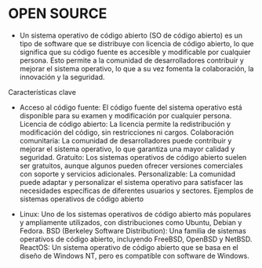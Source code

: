 # OPEN SOURCE

- Un sistema operativo de código abierto (SO de código abierto) es un tipo de software que se distribuye con licencia de código abierto, lo que significa que su código fuente es accesible y modificable por cualquier persona. Esto permite a la comunidad de desarrolladores contribuir y mejorar el sistema operativo, lo que a su vez fomenta la colaboración, la innovación y la seguridad.

 Características clave

- Acceso al código fuente: El código fuente del sistema operativo está disponible para su examen y modificación por cualquier persona.
Licencia de código abierto: La licencia permite la redistribución y modificación del código, sin restricciones ni cargos.
Colaboración comunitaria: La comunidad de desarrolladores puede contribuir y mejorar el sistema operativo, lo que garantiza una mayor calidad y seguridad.
Gratuito: Los sistemas operativos de código abierto suelen ser gratuitos, aunque algunos pueden ofrecer versiones comerciales con soporte y servicios adicionales.
Personalizable: La comunidad puede adaptar y personalizar el sistema operativo para satisfacer las necesidades específicas de diferentes usuarios y sectores.
Ejemplos de sistemas operativos de código abierto

- Linux: Uno de los sistemas operativos de código abierto más populares y ampliamente utilizados, con distribuciones como Ubuntu, Debian y Fedora.
BSD (Berkeley Software Distribution): Una familia de sistemas operativos de código abierto, incluyendo FreeBSD, OpenBSD y NetBSD.
ReactOS: Un sistema operativo de código abierto que se basa en el diseño de Windows NT, pero es compatible con software de Windows.